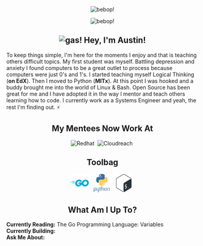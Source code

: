 <p align="center">
  <img title="bebop!" height="200" src="https://media.giphy.com/media/AUyitEgF5C3xR13Ha3/giphy.gif">
</p>
<p align="center">
  <img title="bebop!" width="400" src="https://media.giphy.com/media/T7G2xYFi39sx1s6ZUZ/giphy.gif">
</p>
<h2 align="center">
  <img title="gas!" width="60" src="https://media.giphy.com/media/aCi7hlUqejenhbqNiT/giphy.gif">
  Hey, I'm Austin! 
</h2>

To keep things simple, I'm here for the moments I enjoy and that is teaching others difficult topics. My first student was myself. Battling depression and anxiety I found computers to be a great outlet to process because computers were just 0's and 1's. I started teaching myself Logical Thinking (**on EdX**). Then I moved to Python (**MITx**). At this point I was hooked and a buddy brought me into the world of Linux & Bash. Open Source has been great for me and I have adopted it in the way I mentor and teach others learning how to code. I currently work as a Systems Engineer and yeah, the rest I'm finding out. ⚡
<h2 align="center">
  My Mentees Now Work At
</h2>
<div id="mentees" align="center">
  <img src="https://pentagram-production.imgix.net/b15b2c7e-c7a8-428c-8060-749d8293de1d/ps_redhat_01.jpg?crop=edges&fit=crop&h=630&rect=7%2C0%2C2988%2C1871&w=1200" title="Redhat" alt="Redhat" width="200" height="200"/>&nbsp;
  <img src="https://www.underconsideration.com/brandnew/archives/cloudreach_logo_animation_b.gif" title="Cloudreach" alt="Cloudreach" width="200" height="200"/>&nbsp;
<h2 align="center">
  Toolbag
</h2>
<div id="languages" align="center">
  <img src="https://github.com/devicons/devicon/blob/master/icons/go/go-original-wordmark.svg" title="Go" alt="Go" width="50" height="50"/>&nbsp;
  <img src="https://github.com/devicons/devicon/blob/master/icons/python/python-original-wordmark.svg" title="Python" alt="Python" width="50" height="50"/>&nbsp;
  <img src="https://github.com/devicons/devicon/blob/master/icons/bash/bash-original.svg" title="Bash" alt="Bash" width="50" height="50"/>&nbsp;
</div>
<h2 align="center">
  What Am I Up To?
</h2>
<div id="upto" align="left">
<p>
<b>Currently Reading:</b> The Go Programming Language: Variables
<br>
<b>Currently Building:</b> 
<br>
<b>Ask Me About:</b> 
</p>


